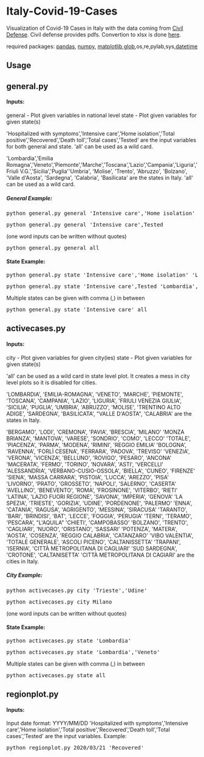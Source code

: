 # Italy-Covid-19-Cases

Visualization of Covid-19 Cases in Italy with the data coming from [Civil Defense](http://www.salute.gov.it/nuovocoronavirus). Civil defense provides pdfs. Convertion to xlsx is done [here](https://document.online-convert.com/convert/pdf-to-xlsx).

required packages: [pandas](https://pypi.org/project/pandas/), [numpy](https://pypi.org/project/numpy/),
[matplotlib](https://pypi.org/project/matplotlib/),[glob](https://pypi.org/project/glob3/),os,re,pylab,sys,[datetime](https://pypi.org/project/datetime3/)


## Usage

general.py
-----------------------------------------------------

#### Inputs: 
general - Plot given variables in national level
state - Plot given variables for given state(s)

'Hospitalized with symptoms','Intensive care','Home isolation','Total positive','Recovered','Death toll','Total cases','Tested' are the input
variables for both general and state. 'all' can be used as a wild card.

'Lombardia','Emilia Romagna','Veneto','Piemonte','Marche','Toscana','Lazio','Campania','Liguria','Friuli V.G.','Sicilia','Puglia''Umbria',
'Molise',
'Trento',
'Abruzzo',
'Bolzano',
'Valle d'Aosta',
'Sardegna',
'Calabria',
'Basilicata' are the states in Italy. 'all' can be used as a wild card.


##### General Example: 

<pre>python general.py general 'Intensive care','Home isolation' </pre>

<pre>python general.py general 'Intensive care',Tested </pre>

(one word inputs can be written without quotes)

<pre>python general.py general all</pre>

#### State Example:

<pre>python general.py state 'Intensive care','Home isolation' 'Lombardia'</pre>

<pre>python general.py state 'Intensive care',Tested 'Lombardia','Veneto'</pre>

Multiple states can be given with comma (,) in between

<pre>python general.py state 'Intensive care' all</pre>

activecases.py
-----------------------------------------------------

#### Inputs: 
city - Plot given variables for given city(ies)
state - Plot given variables for given state(s)

'all' can be used as a wild card in state level plot. It creates a mess in city level plots so it is disabled for cities.

'LOMBARDIA', 'EMILIA-ROMAGNA', 'VENETO', 'MARCHE', 'PIEMONTE', 'TOSCANA',
 'CAMPANIA', 'LAZIO', 'LIGURIA', 'FRIULI VENEZIA GIULIA', 'SICILIA',
 'PUGLIA', 'UMBRIA', 'ABRUZZO', 'MOLISE', 'TRENTINO ALTO ADIGE',
 'SARDEGNA', 'BASILICATA', "VALLE D'AOSTA", 'CALABRIA'
are the states in Italy.

'BERGAMO', 'LODI', 'CREMONA', 'PAVIA', 'BRESCIA', 'MILANO'
 'MONZA BRIANZA', 'MANTOVA', 'VARESE', 'SONDRIO', 'COMO', 'LECCO'
 'TOTALE', 'PIACENZA', 'PARMA', 'MODENA', 'RIMINI', 'REGGIO EMILIA'
 'BOLOGNA', 'RAVENNA', 'FORLÌ CESENA', 'FERRARA', 'PADOVA', 'TREVISO'
 'VENEZIA', 'VERONA', 'VICENZA', 'BELLUNO', 'ROVIGO', 'PESARO', 'ANCONA'
 'MACERATA', 'FERMO', 'TORINO', 'NOVARA', 'ASTI', 'VERCELLI'
 'ALESSANDRIA', 'VERBANO-CUSIO-OSSOLA', 'BIELLA', 'CUNEO', 'FIRENZE'
 'SIENA', 'MASSA CARRARA', 'PISTOIA', 'LUCCA', 'AREZZO', 'PISA'
 'LIVORNO', 'PRATO', 'GROSSETO', 'NAPOLI', 'SALERNO', 'CASERTA'
 'AVELLINO', 'BENEVENTO', 'ROMA', 'FROSINONE', 'VITERBO', 'RIETI'
 'LATINA', 'LAZIO FUORI REGIONE', 'SAVONA', 'IMPERIA', 'GENOVA'
 'LA SPEZIA', 'TRIESTE', 'GORIZIA', 'UDINE', 'PORDENONE', 'PALERMO'
 'ENNA', 'CATANIA', 'RAGUSA', 'AGRIGENTO', 'MESSINA', 'SIRACUSA'
 'TARANTO', 'BARI', 'BRINDISI', 'BAT', 'LECCE', 'FOGGIA', 'PERUGIA'
 'TERNI', 'TERAMO', 'PESCARA', "L'AQUILA" 'CHIETI', 'CAMPOBASSO'
 'BOLZANO', 'TRENTO', 'CAGLIARI', 'NUORO', 'ORISTANO', 'SASSARI'
 'POTENZA', 'MATERA', 'AOSTA', 'COSENZA', 'REGGIO CALABRIA', 'CATANZARO'
 'VIBO VALENTIA', 'TOTALE GENERALE', 'ASCOLI PICENO', 'CALTANISSETTA'
 'TRAPANI', 'ISERNIA', 'CITTÀ METROPOLITANA DI CAGLIARI'
 'SUD SARDEGNA', 'CROTONE', 'CALTANISETTA'
 'CITTÀ METROPOLITANA DI CAGIARI'
 are the cities in Italy.

##### City Example: 

<pre>python activecases.py city 'Trieste','Udine' </pre>

<pre>python activecases.py city Milano </pre>

(one word inputs can be written without quotes)


#### State Example:

<pre>python activecases.py state 'Lombardia'</pre>

<pre>python activecases.py state 'Lombardia','Veneto'</pre>

Multiple states can be given with comma (,) in between

<pre>python activecases.py state all</pre>

regionplot.py
-----------------------------------------------------

#### Inputs: 
Input date format: YYYY/MM/DD
'Hospitalized with symptoms','Intensive care','Home isolation','Total positive','Recovered','Death toll','Total cases','Tested' are the input variables. 
Example:
<pre>python regionplot.py 2020/03/21 'Recovered'</pre>

